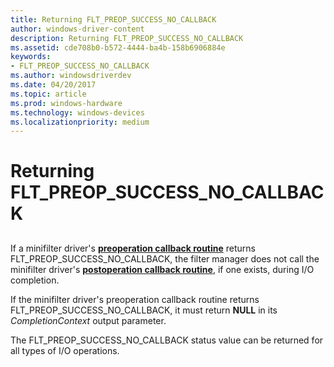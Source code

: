 ```yaml
---
title: Returning FLT_PREOP_SUCCESS_NO_CALLBACK
author: windows-driver-content
description: Returning FLT_PREOP_SUCCESS_NO_CALLBACK
ms.assetid: cde708b0-b572-4444-ba4b-158b6906884e
keywords:
- FLT_PREOP_SUCCESS_NO_CALLBACK
ms.author: windowsdriverdev
ms.date: 04/20/2017
ms.topic: article
ms.prod: windows-hardware
ms.technology: windows-devices
ms.localizationpriority: medium
---
```


# Returning FLT\_PREOP\_SUCCESS\_NO\_CALLBACK


## <span id="ddk_returning_flt_preop_success_no_callback_if"></span><span id="DDK_RETURNING_FLT_PREOP_SUCCESS_NO_CALLBACK_IF"></span>


If a minifilter driver's [**preoperation callback routine**](https://msdn.microsoft.com/library/windows/hardware/ff551109) returns FLT\_PREOP\_SUCCESS\_NO\_CALLBACK, the filter manager does not call the minifilter driver's [**postoperation callback routine**](https://msdn.microsoft.com/library/windows/hardware/ff551107), if one exists, during I/O completion.

If the minifilter driver's preoperation callback routine returns FLT\_PREOP\_SUCCESS\_NO\_CALLBACK, it must return **NULL** in its *CompletionContext* output parameter.

The FLT\_PREOP\_SUCCESS\_NO\_CALLBACK status value can be returned for all types of I/O operations.

 

 




